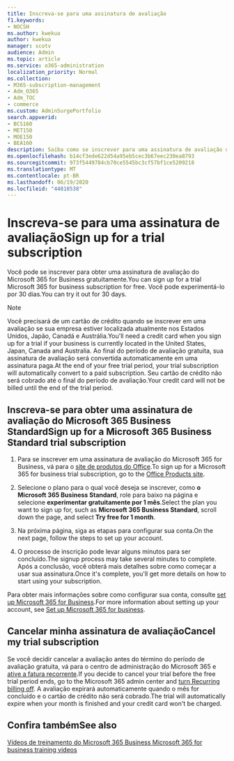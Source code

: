 ```yaml
---
title: Inscreva-se para uma assinatura de avaliação
f1.keywords:
- NOCSH
ms.author: kwekua
author: kwekua
manager: scotv
audience: Admin
ms.topic: article
ms.service: o365-administration
localization_priority: Normal
ms.collection:
- M365-subscription-management
- Adm_O365
- Adm_TOC
- commerce
ms.custom: AdminSurgePortfolio
search.appverid:
- BCS160
- MET150
- MOE150
- BEA160
description: Saiba como se inscrever para uma assinatura de avaliação do Microsoft 365 for Business.
ms.openlocfilehash: b14cf3ede622d54a95eb5cec3b67eec230ea8793
ms.sourcegitcommit: 973f5449784cb70ce5545bc3cf57bf1ce5209218
ms.translationtype: MT
ms.contentlocale: pt-BR
ms.lasthandoff: 06/19/2020
ms.locfileid: "44818538"
---
```

# <a name="sign-up-for-a-trial-subscription"></a><span data-ttu-id="7119b-103">Inscreva-se para uma assinatura de avaliação</span><span class="sxs-lookup"><span data-stu-id="7119b-103">Sign up for a trial subscription</span></span>

<span data-ttu-id="7119b-104">Você pode se inscrever para obter uma assinatura de avaliação do Microsoft 365 for Business gratuitamente.</span><span class="sxs-lookup"><span data-stu-id="7119b-104">You can sign up for a trial Microsoft 365 for business subscription for free.</span></span> <span data-ttu-id="7119b-105">Você pode experimentá-lo por 30 dias.</span><span class="sxs-lookup"><span data-stu-id="7119b-105">You can try it out for 30 days.</span></span>

> [!NOTE]
> <span data-ttu-id="7119b-106">Você precisará de um cartão de crédito quando se inscrever em uma avaliação se sua empresa estiver localizada atualmente nos Estados Unidos, Japão, Canadá e Austrália.</span><span class="sxs-lookup"><span data-stu-id="7119b-106">You'll need a credit card when you sign up for a trial if your business is currently located in the United States, Japan, Canada and Australia.</span></span> <span data-ttu-id="7119b-107">Ao final do período de avaliação gratuita, sua assinatura de avaliação será convertida automaticamente em uma assinatura paga.</span><span class="sxs-lookup"><span data-stu-id="7119b-107">At the end of your free trial period, your trial subscription will automatically convert to a paid subscription.</span></span> <span data-ttu-id="7119b-108">Seu cartão de crédito não será cobrado até o final do período de avaliação.</span><span class="sxs-lookup"><span data-stu-id="7119b-108">Your credit card will not be billed until the end of the trial period.</span></span>

## <a name="sign-up-for-a-microsoft-365-business-standard-trial-subscription"></a><span data-ttu-id="7119b-109">Inscreva-se para obter uma assinatura de avaliação do Microsoft 365 Business Standard</span><span class="sxs-lookup"><span data-stu-id="7119b-109">Sign up for a Microsoft 365 Business Standard trial subscription</span></span>

1. <span data-ttu-id="7119b-110">Para se inscrever em uma assinatura de avaliação do Microsoft 365 for Business, vá para o [site de produtos do Office](https://www.aka.ms/office365signup).</span><span class="sxs-lookup"><span data-stu-id="7119b-110">To sign up for a Microsoft 365 for business trial subscription, go to the [Office Products site](https://www.aka.ms/office365signup).</span></span>

2. <span data-ttu-id="7119b-111">Selecione o plano para o qual você deseja se inscrever, como **o Microsoft 365 Business Standard**, role para baixo na página e selecione **experimentar gratuitamente por 1 mês**.</span><span class="sxs-lookup"><span data-stu-id="7119b-111">Select the plan you want to sign up for, such as **Microsoft 365 Business Standard**, scroll down the page, and select **Try free for 1 month**.</span></span>

3. <span data-ttu-id="7119b-112">Na próxima página, siga as etapas para configurar sua conta.</span><span class="sxs-lookup"><span data-stu-id="7119b-112">On the next page, follow the steps to set up your account.</span></span>

4. <span data-ttu-id="7119b-113">O processo de inscrição pode levar alguns minutos para ser concluído.</span><span class="sxs-lookup"><span data-stu-id="7119b-113">The signup process may take several minutes to complete.</span></span> <span data-ttu-id="7119b-114">Após a conclusão, você obterá mais detalhes sobre como começar a usar sua assinatura.</span><span class="sxs-lookup"><span data-stu-id="7119b-114">Once it's complete, you'll get more details on how to start using your subscription.</span></span>

<span data-ttu-id="7119b-115">Para obter mais informações sobre como configurar sua conta, consulte [set up Microsoft 365 for Business](../admin/setup/setup.md).</span><span class="sxs-lookup"><span data-stu-id="7119b-115">For more information about setting up your account, see [Set up Microsoft 365 for business](../admin/setup/setup.md).</span></span>

## <a name="cancel-my-trial-subscription"></a><span data-ttu-id="7119b-116">Cancelar minha assinatura de avaliação</span><span class="sxs-lookup"><span data-stu-id="7119b-116">Cancel my trial subscription</span></span>

<span data-ttu-id="7119b-117">Se você decidir cancelar a avaliação antes do término do período de avaliação gratuita, vá para o centro de administração do Microsoft 365 e [ative a fatura recorrente](subscriptions/renew-your-subscription.md#turn-recurring-billing-off-or-on).</span><span class="sxs-lookup"><span data-stu-id="7119b-117">If you decide to cancel your trial before the free trial period ends, go to the Microsoft 365 admin center and [turn Recurring billing off](subscriptions/renew-your-subscription.md#turn-recurring-billing-off-or-on).</span></span> <span data-ttu-id="7119b-118">A avaliação expirará automaticamente quando o mês for concluído e o cartão de crédito não será cobrado.</span><span class="sxs-lookup"><span data-stu-id="7119b-118">The trial will automatically expire when your month is finished and your credit card won't be charged.</span></span>

## <a name="see-also"></a><span data-ttu-id="7119b-119">Confira também</span><span class="sxs-lookup"><span data-stu-id="7119b-119">See also</span></span>

[<span data-ttu-id="7119b-120">Vídeos de treinamento do Microsoft 365 Business </span><span class="sxs-lookup"><span data-stu-id="7119b-120">Microsoft 365 for business training videos</span></span>](https://support.microsoft.com/office/6ab4bbcd-79cf-4000-a0bd-d42ce4d12816)